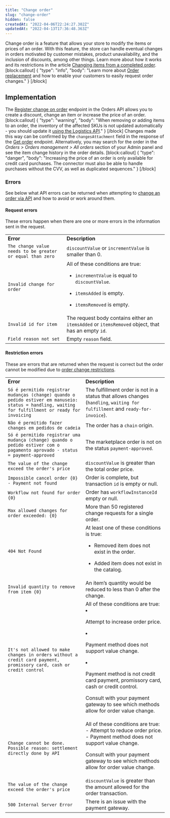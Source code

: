 ```yaml
---
title: "Change order"
slug: "change-order"
hidden: false
createdAt: "2022-04-06T22:24:27.302Z"
updatedAt: "2022-04-13T17:36:48.363Z"
---
```

Change order is a feature that allows your store to modify the items or prices of an order. With this feature, the store can handle eventual changes in orders motivated by customer mistakes, product unavailability, and the inclusion of discounts, among other things. Learn more about how it works and its restrictions in the article [Changing items from a completed order](https://help.vtex.com/en/tutorial/changing-items-from-a-complete-order--tutorials_190#).
[block:callout]
{
  "type": "info",
  "body": "Learn more about [Order replacement](https://help.vtex.com/en/tutorial/order-replacement--2IK9mwQjBKseQmE8K8saO8#) and how to enable your customers to easily request order changes."
}
[/block]
## Implementation

The [Register change on order](https://developers.vtex.com/vtex-rest-api/reference/registerchange) endpoint in the Orders API allows you to create a discount, change an item or increase the price of an order.
[block:callout]
{
  "type": "warning",
  "body": "When removing or adding items to an order, the inventory of the affected SKUs is not updated automatically - you should update it [using the Logistics API](https://developers.vtex.com/vtex-rest-api/reference/updateinventorybyskuandwarehouse)."
}
[/block]
Changes made this way can be confirmed by the `changesAttachment` field in the response of the [Get order](https://developers.vtex.com/vtex-rest-api/reference/getorder) endpoint. Alternatively, you may search for the order in the *Orders > Orders management > All orders* section of your Admin panel and see the item change history in the order details.
[block:callout]
{
  "type": "danger",
  "body": "Increasing the price of an order is only available for credit card purchases. The connector must also be able to handle purchases without the CVV, as well as duplicated sequences."
}
[/block]
### Errors

See below what API errors can be returned when attempting to [change an order via API](https://developers.vtex.com/vtex-rest-api/reference/registerchange) and how to avoid or work around them.


#### Request errors

These errors happen when there are one or more errors in the information sent in the request.

<table>
   <td><b> Error</b> 

   </td>
   <td><b> Description</b> 

   </td>
  <tr>
   <td><code>The change value needs to be greater or equal than zero</code> 

   </td>
   <td><code>discountValue</code>  or <code>incrementValue</code> is smaller than 0.

   </td>
  </tr>
  <tr>
   <td><code>Invalid change for order</code>

   </td>
   <td>All of these conditions are true:

- <code>incrementValue</code> is equal to <code>discountValue</code>.

- <code>itemsAdded</code> is empty.

- <code>itemsRemoved</code> is empty.

   </td>
  </tr>
  <tr>
   <td><code>Invalid id for item</code>

   </td>
   <td>The request body contains either an <code>itemsAdded</code> or <code>itemsRemoved</code> object, that has an empty <code>id</code>.

   </td>
  </tr>
  <tr>
   <td><code>Field reason not set</code>

   </td>
   <td>Empty <code>reason</code> field.

   </td>
  </tr>
</table>

#### Restriction errors

These are errors that are returned when the request is correct but the order cannot be modified due to [order change restrictions](https://help.vtex.com/en/tutorial/changing-items-from-a-complete-order--tutorials_190#restrictions).

<table>
   <td><b> Error</b> 

   </td>
   <td><b> Description</b> 

   </td>
  <tr>
   <td><code>Só é permitido registrar mudanças (change) quando o pedido estiver em manuseio: status = handling, waiting for fulfillment or ready for invoicing</code> 

   </td>
   <td>The fulfillment order is not in a status that allows changes (<code>handling</code>, <code>waiting for fulfillment</code> and <code>ready-for-invoice</code>).

   </td>
  </tr>
  <tr>
   <td><code>Não é permitido fazer changes em pedidos de cadeia</code>

   </td>
   <td>The order has a <code>chain</code> origin.

   </td>
  </tr>
  <tr>
   <td><code>Só é permitido registrar uma mudança (change) quando o pedido estiver com o pagamento aprovado - status = payment-approved</code>

   </td>
   <td>The marketplace order is not on the status <code>payment-approved</code>.

   </td>
  </tr>
  <tr>
   <td><code>The value of the change exceed the order's price</code>

   </td>
   <td><code>discountValue</code> is greater than the total order price.

   </td>
  </tr>
  <tr>
   <td><code>Impossible cancel order {0} - Payment not found</code>

   </td>
   <td>Order is complete, but transaction <code>id</code> is empty or null.

   </td>
  </tr>
  <tr>
   <td><code>Workflow not found for order {0}</code>

   </td>
   <td>Order has <code>workflowInstanceId</code> empty or null.

   </td>
  </tr>
  <tr>
   <td><code>Max allowed changes for order exceeded: {0}</code>

   </td>
   <td>More than 50 registered change requests for a single order.

   </td>
  </tr>
  <tr>
   <td><code>404 Not Found</code>

   </td>
   <td>At least one of these conditions is true:

- Removed item does not exist in the order.

- Added item does not exist in the catalog.

   </td>
  </tr>
  <tr>
   <td><code>Invalid quantity to remove from item {0}</code>

   </td>
   <td>An item’s quantity would be reduced to less than 0 after the change.

   </td>
  </tr>
  <tr>
   <td><code>It's not allowed to make changes in orders without a credit card payment, promissory card, cash or credit control</code>

   </td>
   <td>All of these conditions are true:
- Attempt to increase order price.
- Payment method does not support value change.
- Payment method is not credit card payment, promissory card, cash or credit control.

Consult with your payment gateway to see which methods allow for order value change.

   </td>
  </tr>
  <tr>
   <td><code>Change cannot be done. Possible reason: settlement directly done by API</code>

   </td>
   <td>All of these conditions are true:
- Attempt to reduce order price.
- Payment method does not support value change.

Consult with your payment gateway to see which methods allow for order value change.

   </td>
  </tr>
  <tr>
   <td><code>The value of the change exceed the order's price</code>

   </td>
   <td><code>discountValue</code> is greater than the amount allowed for the order transaction.

   </td>
  </tr>
  <tr>
   <td><code>500 Internal Server Error</code> 

   </td>
   <td>There is an issue with the payment gateway.

   </td>
  </tr>
</table>